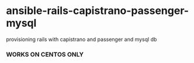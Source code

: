 # ansible-rails-capistrano-passenger-mysql
provisioning rails with capistrano and passenger and mysql db

### WORKS ON CENTOS ONLY

